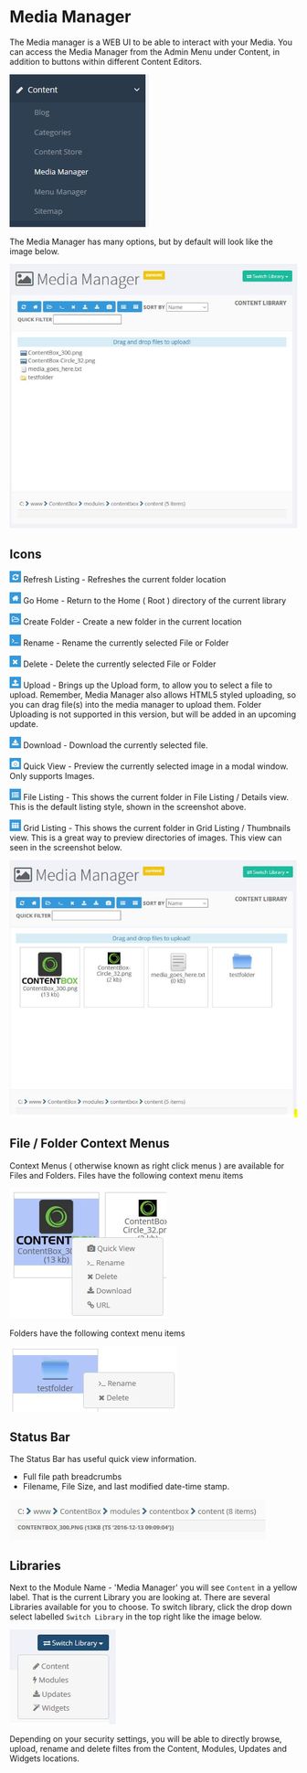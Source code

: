 # Media Manager

The Media manager is a WEB UI to be able to interact with your Media. You can access the Media Manager from the Admin Menu under Content, in addition to buttons within different Content Editors.

![Media Manager is listing under Content in the ContentBox CMS Admin](/assets/cbcms_mediamanager_menu.jpg)

The Media Manager has many options, but by default will look like the image below.

![Media Manager U View](/assets/cbcms_mediamanager_view1.jpg)

## Icons

![Media Manager Icon - Refresh Listing](/assets/cbcms_mediamanager_icon_refresh.jpg) Refresh Listing - Refreshes the current folder location

![Media Manager Icon - Go Home](/assets/cbcms_mediamanager_icon_home.jpg) Go Home - Return to the Home ( Root ) directory of the current library

![Media Manager Icon - Create Folder](/assets/cbcms_mediamanager_icon_create.jpg) Create Folder - Create a new folder in the current location

![Media Manager Icon - Rename](/assets/cbcms_mediamanager_icon_rename.jpg) Rename - Rename the currently selected File or Folder

![Media Manager Icon - Delete](/assets/cbcms_mediamanager_icon_delete.jpg) Delete - Delete the currently selected File or Folder

![Media Manager Icon - Upload](/assets/cbcms_mediamanager_icon_upload.jpg) Upload - Brings up the Upload form, to allow you to select a file to upload. Remember, Media Manager also allows HTML5 styled uploading, so you can drag file(s) into the media manager to upload them. Folder Uploading is not supported in this version, but will be added in an upcoming update.

![Media Manager Icon - Download](/assets/cbcms_mediamanager_icon_download.jpg) Download - Download the currently selected file. 

![Media Manager Icon - Quick View](/assets/cbcms_mediamanager_icon_quickview.jpg) Quick View - Preview the currently selected image in a modal window. Only supports Images.

![Media Manager Icon - File Listing](/assets/cbcms_mediamanager_icon_filelisting.jpg) File Listing - This shows the current folder in File Listing / Details view. This is the default listing style, shown in the screenshot above.

![Media Manager Icon - Grid Listing](/assets/cbcms_mediamanager_icon_gridlisting.jpg) Grid Listing - This shows the current folder in Grid Listing / Thumbnails view. This is a great way to preview directories of images. This view can seen in the screenshot below.

![Media Manager showing files in Grid Listing / Thumbnail style](/assets/cbcms_mediamanager_view2.jpg)

## File / Folder Context Menus

Context Menus ( otherwise known as right click menus ) are available for Files and Folders. Files have the following context menu items

![Media Manager - Context Menu for Files](/assets/cbcms_mediamanager_file_contextmenu.jpg)

Folders have the following context menu items

![Media Manager - Context Menu for Folders](/assets/cbcms_mediamanager_folder_contextmenu.jpg)

## Status Bar

The Status Bar has useful quick view information.

- Full file path breadcrumbs
- Filename, File Size, and last modified date-time stamp.

![Media Manager Status Bar](/assets/cbcms_mediamanager_statusbar.jpg)

## Libraries

Next to the Module Name - 'Media Manager' you will see `Content` in a yellow label. That is the current Library you are looking at. There are several Libraries available for you to choose. To switch library, click the drop down select labelled `Switch Library` in the top right like the image below.

![The drop down menu inside of the Media Manager to switch from one library to another](/assets/cbcms_mediamanager_switch.jpg)

Depending on your security settings, you will be able to directly browse, upload, rename and delete filtes from the Content, Modules, Updates and Widgets locations.


